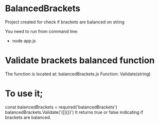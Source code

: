 # BalancedBrackets
Project created for check if brackets are balanced on string

You need to run from command line:
* node app.js

# Validate brackets balanced function 
The function is located at:
balancedBrackets.js
Function: Validate(string)

# To use it;
const balancedBrackets = required('balancedBrackets')
balancedBrackets.Validate('([]{})')
It returns true or false indicating if brackets are balanced.
